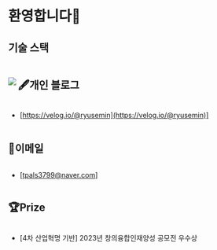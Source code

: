 # 환영합니다👋


## 기술 스택
<img src="https://skillicons.dev/icons?i=c,python,html,css,js,java,dart,react,spring,flutter,aws,docker" />


  
  
<h2 style="display: inline-block; vertical-align: middle;">🖋개인 블로그</h2>

- [https://velog.io/@ryusemin](https://velog.io/@ryusemin)]

<h2 style="display: inline-block; vertical-align: middle;">📧이메일</h2>

- [tpals3799@naver.com]


<h2 style="display: inline-block; vertical-align: middle;">🏆Prize </h2>

- [4차 산업혁명 기반] 2023년 창의융합인재양성 공모전 우수상
